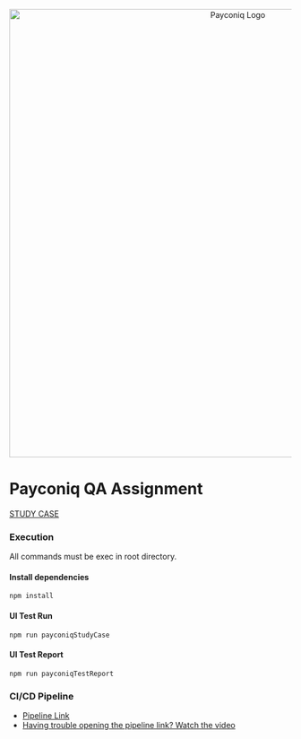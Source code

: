 <p align="center">
  <img width="800" alt="Payconiq Logo" src="https://github.com/barisozdicle/payconiq/blob/master/payconiqLogo.png?raw=true">
</p>

# Payconiq QA Assignment
[STUDY CASE ](https://drive.google.com/file/d/1LaySSyYi-P-7bHbgMJehkYMES8mj0AjF/view?usp=sharing)
### Execution
All commands must be exec in root directory.

#### Install dependencies
```
npm install
```
#### UI Test Run
```
npm run payconiqStudyCase
```
#### UI Test Report
```
npm run payconiqTestReport
```
### CI/CD Pipeline
- [Pipeline Link](https://github.com/barisozdicle/payconiq/actions)
- [Having trouble opening the pipeline link? Watch the video](https://drive.google.com/file/d/1z4_PV1wZgk92Nmer5b2vte2eRSBPd5Q5/view?usp=sharing)

